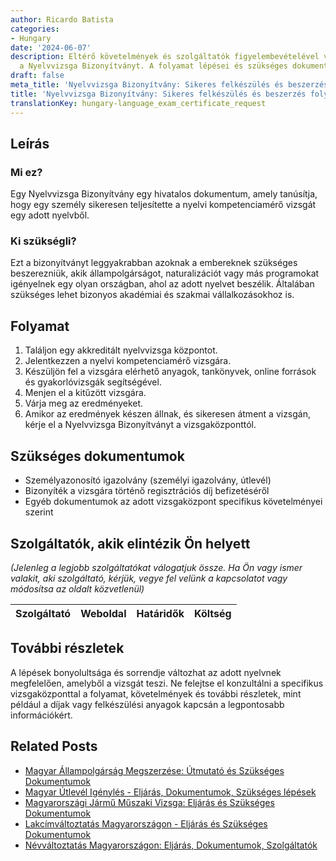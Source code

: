 ```yaml
---
author: Ricardo Batista
categories:
- Hungary
date: '2024-06-07'
description: Eltérő követelmények és szolgáltatók figyelembevételével vásárolja meg
  a Nyelvvizsga Bizonyítványt. A folyamat lépései és szükséges dokumentumok áttekintése.
draft: false
meta_title: 'Nyelvvizsga Bizonyítvány: Sikeres felkészülés és beszerzés folyamata'
title: 'Nyelvvizsga Bizonyítvány: Sikeres felkészülés és beszerzés folyamata'
translationKey: hungary-language_exam_certificate_request
---
```



## Leírás
### Mi ez?
Egy Nyelvvizsga Bizonyítvány egy hivatalos dokumentum, amely tanúsítja, hogy egy személy sikeresen teljesítette a nyelvi kompetenciamérő vizsgát egy adott nyelvből.

### Ki szükségli?
Ezt a bizonyítványt leggyakrabban azoknak a embereknek szükséges beszerezniük, akik állampolgárságot, naturalizációt vagy más programokat igényelnek egy olyan országban, ahol az adott nyelvet beszélik. Általában szükséges lehet bizonyos akadémiai és szakmai vállalkozásokhoz is.

## Folyamat
1. Találjon egy akkreditált nyelvvizsga központot.
2. Jelentkezzen a nyelvi kompetenciamérő vizsgára.
3. Készüljön fel a vizsgára elérhető anyagok, tankönyvek, online források és gyakorlóvizsgák segítségével.
4. Menjen el a kitűzött vizsgára.
5. Várja meg az eredményeket.
6. Amikor az eredmények készen állnak, és sikeresen átment a vizsgán, kérje el a Nyelvvizsga Bizonyítványt a vizsgaközponttól.

## Szükséges dokumentumok
- Személyazonosító igazolvány (személyi igazolvány, útlevél)
- Bizonyíték a vizsgára történő regisztrációs díj befizetéséről
- Egyéb dokumentumok az adott vizsgaközpont specifikus követelményei szerint

## Szolgáltatók, akik elintézik Ön helyett

_(Jelenleg a legjobb szolgáltatókat válogatjuk össze. Ha Ön vagy ismer valakit, aki szolgáltató, kérjük, vegye fel velünk a kapcsolatot vagy módosítsa az oldalt közvetlenül)_

| Szolgáltató     |     Weboldal    |     Határidők    |       Költség     |
| :-------------: | :-------------: |  :-------------: | :-------------: |

## További részletek
A lépések bonyolultsága és sorrendje változhat az adott nyelvnek megfelelően, amelyből a vizsgát teszi. Ne felejtse el konzultálni a specifikus vizsgaközponttal a folyamat, követelmények és további részletek, mint például a díjak vagy felkészülési anyagok kapcsán a legpontosabb információkért.
## Related Posts

- [Magyar Állampolgárság Megszerzése: Útmutató és Szükséges Dokumentumok](https://tramitit.com/hu/guides/hungary/allampolgarsagi_kerelmek/)
- [Magyar Útlevél Igénylés - Eljárás, Dokumentumok, Szükséges lépések](https://tramitit.com/hu/guides/hungary/utlevel_igenylese/)
- [Magyarországi Jármű Műszaki Vizsga: Eljárás és Szükséges Dokumentumok](https://tramitit.com/hu/guides/hungary/gepjarmu_muszaki_vizsga_idopont_foglalas/)
- [Lakcímváltoztatás Magyarországon - Eljárás és Szükséges Dokumentumok](https://tramitit.com/hu/guides/hungary/lakohely_bejelentese/)
- [Névváltoztatás Magyarországon: Eljárás, Dokumentumok, Szolgáltatók](https://tramitit.com/hu/guides/hungary/nevvaltoztatas_bejelentese/)